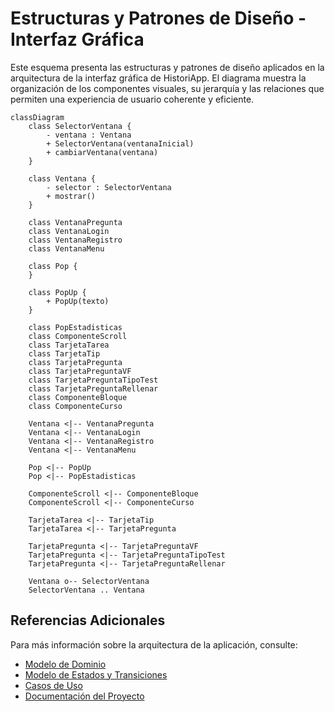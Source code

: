 # Estructuras y Patrones de Diseño - Interfaz Gráfica


Este esquema presenta las estructuras y patrones de diseño aplicados en la arquitectura de la interfaz gráfica de HistoriApp. El diagrama muestra la organización de los componentes visuales, su jerarquía y las relaciones que permiten una experiencia de usuario coherente y eficiente.

```mermaid
classDiagram
    class SelectorVentana {
        - ventana : Ventana
        + SelectorVentana(ventanaInicial)
        + cambiarVentana(ventana)
    }

    class Ventana {
        - selector : SelectorVentana
        + mostrar()
    }

    class VentanaPregunta
    class VentanaLogin
    class VentanaRegistro
    class VentanaMenu

    class Pop {
    }

    class PopUp {
        + PopUp(texto)
    }

    class PopEstadisticas
    class ComponenteScroll
    class TarjetaTarea
    class TarjetaTip
    class TarjetaPregunta
    class TarjetaPreguntaVF
    class TarjetaPreguntaTipoTest
    class TarjetaPreguntaRellenar
    class ComponenteBloque
    class ComponenteCurso

    Ventana <|-- VentanaPregunta
    Ventana <|-- VentanaLogin
    Ventana <|-- VentanaRegistro
    Ventana <|-- VentanaMenu

    Pop <|-- PopUp
    Pop <|-- PopEstadisticas

    ComponenteScroll <|-- ComponenteBloque
    ComponenteScroll <|-- ComponenteCurso

    TarjetaTarea <|-- TarjetaTip
    TarjetaTarea <|-- TarjetaPregunta

    TarjetaPregunta <|-- TarjetaPreguntaVF
    TarjetaPregunta <|-- TarjetaPreguntaTipoTest
    TarjetaPregunta <|-- TarjetaPreguntaRellenar

    Ventana o-- SelectorVentana
    SelectorVentana .. Ventana
```

## Referencias Adicionales

Para más información sobre la arquitectura de la aplicación, consulte:
- [Modelo de Dominio](modeloDominio.md)
- [Modelo de Estados y Transiciones](modeloEstados.md)
- [Casos de Uso](casosDeUso.md)
- [Documentación del Proyecto](README.md)
